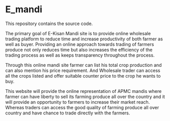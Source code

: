 # E_mandi
This repository contains the source code.

The primary goal of E-Kisan Mandi site is to provide online wholesale trading platform to reduce time and increase productivity of both farmer as well as buyer. Providing an online approach towards trading of farmers produce not only reduces time but also increases the efficiency of the trading process as well as keeps transparency throughout the process.

Through this online mandi site farmer can list his total crop production and can also mention his price requirement. And Wholesale trader can access all the crops listed and offer suitable counter price to the crop he wants to buy.

This website will provide the online representation of APMC mandis where farmer can have liberty to sell its farming produce all over the country and it will provide an opportunity to farmers to increase their market reach. Whereas traders can access the good quality of farming produce all over country and have chance to trade directly with the farmers.


